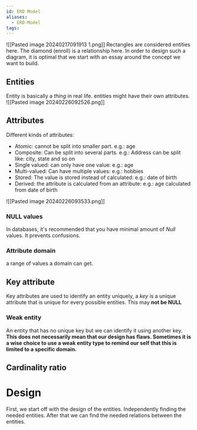 ```yaml
---
id: ERD Model
aliases:
  - ERD-Model
tags:
---
```

![[Pasted image 20240217091913 1.png]]
Rectangles are considered entities here.
The diamond (enroll) is a relationship here.
In order to design such a diagram, it is optimal that we start with an essay around the concept we want to build.

## Entities
Entity is basically a *thing* in real life. entities might have their own attributes.
![[Pasted image 20240226092526.png]]

## Attributes
Different kinds of attributes:
- Atomic: cannot be split into smaller part. e.g.: age
- Composite: Can be split into several parts. e.g.: Address can be split like: city, state and so on
- Single valued: can only have one value: e.g.: age
- Multi-valued: Can have multiple values: e.g.: hobbies
- Stored: The value is stored instead of calculated: e.g.: date of birth
- Derived: the attribute is calculated from an attribute: e.g.: age calculated from date of birth

![[Pasted image 20240226093533.png]]

### NULL values
In databases, it's recommended that you have minimal amount of *Null* values. It prevents confusions.

### Attribute domain
a range of values a domain can get.

## Key attribute
Key attributes are used to identify an entity uniquely, a *key* is a unique attribute that is unique for every possible entities. This may **not be NULL**
### Weak entity
An entity that has no unique key but we can identify it using another key. **This does not necessarily mean that our design has flaws. Sometimes it is a wise choice to use a weak entity type to remind our self that this is limited to a specific domain.**

## Cardinality ratio
# Design
First, we start off with the design of the entities. Independently finding the needed entities. After that we can find the needed relations between the entities.

